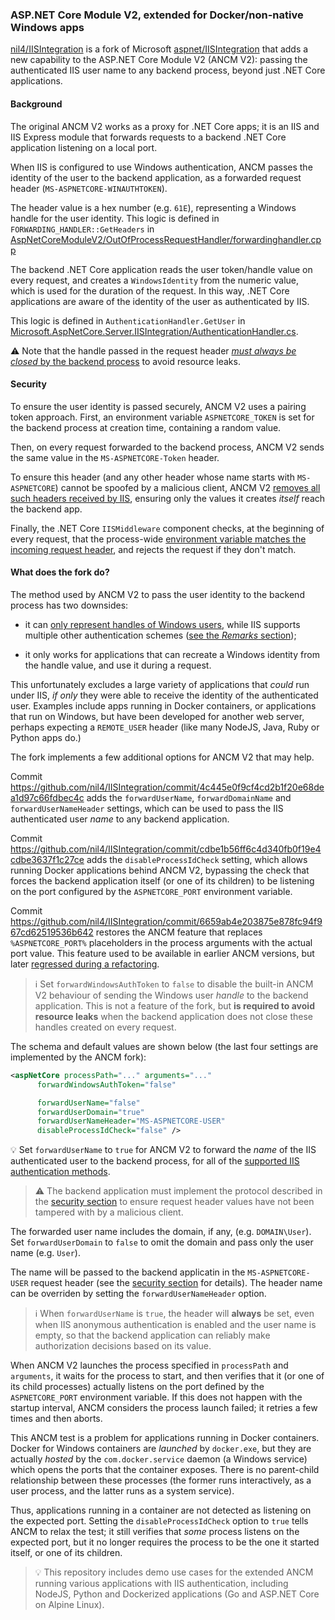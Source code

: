 ### ASP.NET Core Module V2, extended for Docker/non-native Windows apps

[nil4/IISIntegration](https://github.com/nil4/IISIntegration) is a fork of Microsoft
[aspnet/IISIntegration](https://github.com/aspnet/IISIntegration/) that adds a new capability
to the ASP.NET Core Module V2 (ANCM V2): passing the authenticated IIS user name to any backend process,
beyond just .NET Core applications.

#### <a name="background"></a>Background

The original ANCM V2 works as a proxy for .NET Core apps; it is an IIS and IIS Express module
that forwards requests to a backend .NET Core application listening on a local port.

When IIS is configured to use Windows authentication, ANCM passes the identity of the user to
the backend application, as a forwarded request header (`MS-ASPNETCORE-WINAUTHTOKEN`).

The header value is a hex number  (e.g. `61E`), representing a Windows handle for the user identity.
This logic is defined in `FORWARDING_HANDLER::GetHeaders` in [AspNetCoreModuleV2/OutOfProcessRequestHandler/forwardinghandler.cpp](https://github.com/aspnet/IISIntegration/blob/8cf39d35924ad875b2af32d8caaddcdfc4b6693b/src/AspNetCoreModuleV2/OutOfProcessRequestHandler/forwardinghandler.cpp#L925)

The backend .NET Core application reads the user token/handle value on every request, and creates
a `WindowsIdentity` from the numeric value, which is used for the duration of the request. In this way,
.NET Core applications are aware of the identity of the user as authenticated by IIS.

This logic is defined in `AuthenticationHandler.GetUser` in
[Microsoft.AspNetCore.Server.IISIntegration/AuthenticationHandler.cs](https://github.com/aspnet/IISIntegration/blob/8cf39d35924ad875b2af32d8caaddcdfc4b6693b/src/Microsoft.AspNetCore.Server.IISIntegration/AuthenticationHandler.cs#L41).

:warning: Note that the handle passed in the request header
[*must always be closed* by the backend process](https://github.com/aspnet/IISIntegration/blob/8cf39d35924ad875b2af32d8caaddcdfc4b6693b/src/Microsoft.AspNetCore.Server.IISIntegration/AuthenticationHandler.cs#L47) to avoid resource leaks.

#### <a name="security"></a>Security

To ensure the user identity is passed securely, ANCM V2 uses a pairing token approach.
First, an environment variable `ASPNETCORE_TOKEN` is set for the backend process at creation time,
containing a random value.

Then, on every request forwarded to the backend process, ANCM V2 sends the same value in
the `MS-ASPNETCORE-Token` header.

To ensure this header (and any other header whose name starts with `MS-ASPNETCORE`) cannot be spoofed
by a malicious client, ANCM V2 [removes all such headers received by IIS](https://github.com/aspnet/IISIntegration/blob/8cf39d35924ad875b2af32d8caaddcdfc4b6693b/src/AspNetCoreModuleV2/OutOfProcessRequestHandler/forwardinghandler.cpp#L887), ensuring only the values it creates *itself* reach the backend app.

Finally, the .NET Core `IISMiddleware` component checks, at the beginning of every request,
that the process-wide [environment variable matches the incoming request header](https://github.com/aspnet/IISIntegration/blob/8cf39d35924ad875b2af32d8caaddcdfc4b6693b/src/Microsoft.AspNetCore.Server.IISIntegration/IISMiddleware.cs#L89), and rejects the request if they don't match.

#### What does the fork do?

The method used by ANCM V2 to pass the user identity to the backend process has two downsides:

- it can [only represent handles of Windows users](https://github.com/aspnet/IISIntegration/blob/8cf39d35924ad875b2af32d8caaddcdfc4b6693b/src/AspNetCoreModuleV2/OutOfProcessRequestHandler/forwardinghandler.cpp#L926), while IIS supports multiple other authentication schemes ([see the *Remarks* section](https://msdn.microsoft.com/en-us/library/ms689371(v=vs.90).aspx));

- it only works for applications that can recreate a Windows identity from the handle value, and use it during a request.

This unfortunately excludes a large variety of applications that *could* run under IIS, *if only*
they were able to receive the identity of the authenticated user. Examples include apps running in
Docker containers, or applications that run on Windows, but have been developed for another web server,
perhaps expecting a `REMOTE_USER` header (like many NodeJS, Java, Ruby or Python apps do.)

The fork implements a few additional options for ANCM V2 that may help.

Commit https://github.com/nil4/IISIntegration/commit/4c445e0f9cf4cd2b1f20e68dea1d97c66fdbec4c adds the
`forwardUserName`, `forwardDomainName` and `forwardUserNameHeader` settings, which can be used to pass
the IIS authenticated user *name* to any backend application.

Commit https://github.com/nil4/IISIntegration/commit/cdbe1b56ff6c4d340fb0f19e4cdbe3637f1c27ce adds the
`disableProcessIdCheck` setting, which allows running Docker applications behind ANCM V2, bypassing the
check that forces the backend application itself (or one of its children) to be listening on the port
configured by the `ASPNETCORE_PORT` environment variable.

Commit https://github.com/nil4/IISIntegration/commit/6659ab4e203875e878fc94f967cd62519536b642 restores
the ANCM feature that replaces `%ASPNETCORE_PORT%` placeholders in the process arguments with the
actual port value. This feature used to be available in earlier ANCM versions, but later 
[regressed during a refactoring](https://github.com/aspnet/AspNetCoreModule/issues/117#issuecomment-311748366).

> :information_source:
> Set `forwardWindowsAuthToken` to `false` to disable the built-in ANCM V2 behaviour of sending the
Windows user *handle* to the backend application.
> This is not a feature of the fork, but **is required to avoid resource leaks** when the backend
application does not close these handles created on every request.

The schema and default values are shown below (the last four settings are implemented by the ANCM fork):

```xml
<aspNetCore processPath="..." arguments="..."
      forwardWindowsAuthToken="false"

      forwardUserName="false"
      forwardUserDomain="true"
      forwardUserNameHeader="MS-ASPNETCORE-USER"
      disableProcessIdCheck="false" />
```

:bulb: Set `forwardUserName` to `true` for ANCM V2 to forward the *name* of the IIS authenticated user
to the backend process, for all of the [supported IIS authentication methods](https://msdn.microsoft.com/en-us/library/ms689371(v=vs.90).aspx).

> :warning:
> The backend application must implement the protocol described in the [security section](#security)
to ensure request header values have not been tampered with by a malicious client.

The forwarded user name includes the domain, if any, (e.g. `DOMAIN\User`).
Set `forwardUserDomain` to `false` to omit the domain and pass only the user name  (e.g. `User`).

The name will be passed to the backend applicatin in the `MS-ASPNETCORE-USER` request header
(see the [security section](#security) for details).
The header name can be overriden by setting the `forwardUserNameHeader` option.

> :information_source:
> When `forwardUserName` is `true`, the header will **always** be set, even when IIS anonymous
authentication is enabled and the user name is empty, so that the backend application can reliably
make authorization decisions based on its value.

When ANCM V2 launches the process specified in  `processPath` and `arguments`, it waits for the process
to start, and then verifies that it (or one of its child processes) actually listens on the port defined
by the `ASPNETCORE_PORT` environment variable. If this does not happen with the startup interval,
ANCM considers the process launch failed; it retries a few times and then aborts.

This ANCM test is a problem for applications running in Docker containers. Docker for Windows containers
are *launched* by `docker.exe`, but they are actually *hosted* by the `com.docker.service` daemon
(a Windows service) which opens the ports that the container exposes. There is no parent-child relationship
between these processes (the former runs interactively, as a user process, and the latter runs as a system service).

Thus, applications running in a container are not detected as listening on the expected port.
Setting the `disableProcessIdCheck` option to `true` tells ANCM to relax the test; it still verifies
that *some* process listens on the expected port, but it no longer requires the process to be the one
it started itself, or one of its children.

> :bulb:
> This repository includes demo use cases for the extended ANCM running various applications
with IIS authentication, including NodeJS, Python and Dockerized applications (Go and ASP.NET Core on Alpine Linux).
